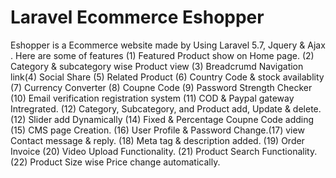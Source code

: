 # Laravel Ecommerce Eshopper
Eshopper is a Ecommerce website made by Using Laravel 5.7, Jquery & Ajax . Here are some of features (1) Featured Product show on Home page. (2) Category & subcategory wise Product view (3) Breadcrumd Navigation link(4) Social Share (5) Related Product (6) Country Code & stock availablity (7) Currency Converter (8) Coupne Code (9) Password Strength Checker (10) Email verification registration system (11) COD & Paypal gateway Intregrated. (12) Category, Subcategory, and Product add, Update & delete. (12) Slider add Dynamically (14) Fixed & Percentage Coupne Code adding (15) CMS page Creation. (16) User Profile & Password Change.(17) view Contact message & reply. (18) Meta tag & description added. (19) Order Invoice (20) Video Upload Functionality. (21) Product Search Functionality. (22) Product Size wise Price change automatically.
